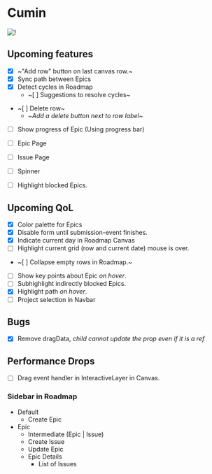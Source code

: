 # Cumin
![!](https://i.imgur.com/TZ9xQWd.jpeg "Roadmap Page screenshot")


## Upcoming features
- [x] ~"Add row" button on last canvas row.~
- [x] Sync path between Epics
- [x] Detect cycles in Roadmap
	- ~[ ] Suggestions to resolve cycles~
- ~[ ] Delete row~
	- ~*Add a delete button next to row label*~
- [ ] Show progress of Epic (Using progress bar)
- [ ] Epic Page
- [ ] Issue Page
- [ ] Spinner
- [ ] Highlight blocked Epics.


## Upcoming QoL
- [x] Color palette for Epics
- [x] Disable form until submission-event finishes.
- [x] Indicate current day in Roadmap Canvas
- [ ] Highlight current grid (row and current date) mouse is over.
- ~[ ] Collapse empty rows in Roadmap.~
- [ ] Show key points about Epic *on hover*. 
- [ ] Subhighlight indirectly blocked Epics.
- [x] Highlight path *on hover*.
- [ ] Project selection in Navbar

## Bugs
- [x] Remove dragData, *child cannot update the prop even if it is a ref*

## Performance Drops
- [ ] Drag event handler in InteractiveLayer in Canvas.

### Sidebar in Roadmap
- Default
	- Create Epic
- Epic
	- Intermediate (Epic | Issue)
	- Create Issue
	- Update Epic
	- Epic Details
		- List of Issues
